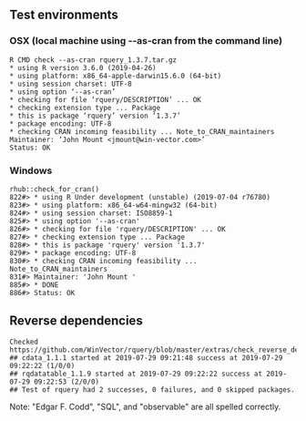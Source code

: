 

## Test environments

### OSX (local machine using --as-cran from the command line)

    R CMD check --as-cran rquery_1.3.7.tar.gz
    * using R version 3.6.0 (2019-04-26)
    * using platform: x86_64-apple-darwin15.6.0 (64-bit)
    * using session charset: UTF-8
    * using option ‘--as-cran’
    * checking for file ‘rquery/DESCRIPTION’ ... OK
    * checking extension type ... Package
    * this is package ‘rquery’ version ‘1.3.7’
    * package encoding: UTF-8
    * checking CRAN incoming feasibility ... Note_to_CRAN_maintainers
    Maintainer: ‘John Mount <jmount@win-vector.com>’
    Status: OK

### Windows

    rhub::check_for_cran()
    822#> * using R Under development (unstable) (2019-07-04 r76780)
    823#> * using platform: x86_64-w64-mingw32 (64-bit)
    824#> * using session charset: ISO8859-1
    825#> * using option '--as-cran'
    826#> * checking for file 'rquery/DESCRIPTION' ... OK
    827#> * checking extension type ... Package
    828#> * this is package 'rquery' version '1.3.7'
    829#> * package encoding: UTF-8
    830#> * checking CRAN incoming feasibility ... Note_to_CRAN_maintainers
    831#> Maintainer: 'John Mount '
    885#> * DONE
    886#> Status: OK

## Reverse dependencies

    Checked https://github.com/WinVector/rquery/blob/master/extras/check_reverse_dependencies.md
    ## cdata_1.1.1 started at 2019-07-29 09:21:48 success at 2019-07-29 09:22:22 (1/0/0) 
    ## rqdatatable_1.1.9 started at 2019-07-29 09:22:22 success at 2019-07-29 09:22:53 (2/0/0)
    ## Test of rquery had 2 successes, 0 failures, and 0 skipped packages. 

Note: "Edgar F. Codd", "SQL", and "observable" are all spelled correctly.

